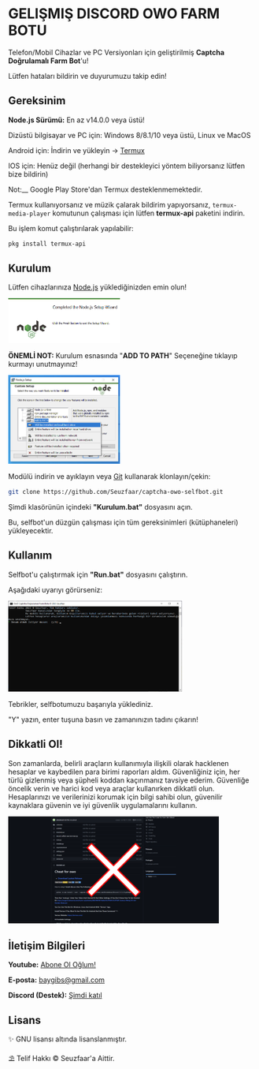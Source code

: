 # GELIŞMIŞ DISCORD OWO FARM BOTU

Telefon/Mobil Cihazlar ve PC Versiyonları için geliştirilmiş __Captcha Doğrulamalı Farm Bot__'u!

Lütfen hataları bildirin ve duyurumuzu takip edin!
## Gereksinim
__Node.js Sürümü:__ En az v14.0.0 veya üstü!

Dizüstü bilgisayar ve PC için: Windows 8/8.1/10 veya üstü, Linux ve MacOS

Android için: İndirin ve yükleyin -> [Termux](https://f-droid.org/en/packages/com.termux/) 

IOS için: Henüz değil (herhangi bir destekleyici yöntem biliyorsanız lütfen bize bildirin)

Not:__ Google Play Store'dan Termux desteklenmemektedir.

Termux kullanıyorsanız ve müzik çalarak bildirim yapıyorsanız, `termux-media-player` komutunun çalışması için lütfen __termux-api__ paketini indirin.

Bu işlem komut çalıştırılarak yapılabilir:
```bash
pkg install termux-api
```
## Kurulum
Lütfen cihazlarınıza [Node.js](https://nodejs.org/en/download) yüklediğinizden emin olun!

<p align="left"><a href="https://nodejs.org/tr"><img width="45%" alt="Node.js Yükle" src="./assets/nodejs.png" /></a></p>

__ÖNEMLİ NOT:__ Kurulum esnasında "__ADD TO PATH__" Seçeneğine tıklayıp kurmayı unutmayınız!
<p align="left"><a href="https://nodejs.org/tr"><img width="45%" alt="Node.js Yükle" src="./assets/addtopath.png" /></a></p>

Modülü indirin ve ayıklayın veya [Git](https://git-scm.com/downloads) kullanarak klonlayın/çekin:
```bash
git clone https://github.com/Seuzfaar/captcha-owo-selfbot.git
```

Şimdi klasörünün içindeki __"Kurulum.bat"__ dosyasını açın.

Bu, selfbot'un düzgün çalışması için tüm gereksinimleri (kütüphaneleri) yükleyecektir.
## Kullanım
Selfbot'u çalıştırmak için __"Run.bat"__ dosyasını çalıştırın.

Aşağıdaki uyarıyı görürseniz:
<p align="left"><a href="https://discord.gg/SWhBEbMzW3"><img width="70%" alt="Kurulum başarılı" src="./assets/ekran.png" /></a></p>
Tebrikler, selfbotumuzu başarıyla yüklediniz.

"Y" yazın, enter tuşuna basın ve zamanınızın tadını çıkarın!

## Dikkatli Ol!
Son zamanlarda, belirli araçların kullanımıyla ilişkili olarak hacklenen hesaplar ve kaybedilen para birimi raporları aldım. Güvenliğiniz için, her türlü gizlenmiş veya şüpheli koddan kaçınmanız tavsiye ederim. Güvenliğe öncelik verin ve harici kod veya araçlar kullanırken dikkatli olun. Hesaplarınızı ve verilerinizi korumak için bilgi sahibi olun, güvenilir kaynaklara güvenin ve iyi güvenlik uygulamalarını kullanın.

<p align="left"><a href="https://discord.gg/SWhBEbMzW3"><img width="85%" alt="Dikkat Et!" src="./assets/tehlikeli-hesap.png" /></a></p>

## İletişim Bilgileri

__Youtube:__ [Abone Ol Oğlum!](https://www.youtube.com/channel/UCCslUOUpH2-EOEVhVTjVMOQ)

__E-posta:__ baygibs@gmail.com

__Discord (Destek):__ [Şimdi katıl](https://discord.gg/SWhBEbMzW3)

## Lisans

✨ GNU lisansı altında lisanslanmıştır.

⛱️ Telif Hakkı © Seuzfaar'a Aittir.


